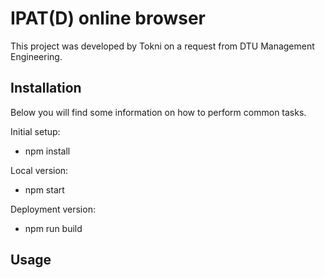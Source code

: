IPAT(D) online browser
======

This project was developed by Tokni on a request from DTU Management Engineering.

## Installation

Below you will find some information on how to perform common tasks.

Initial setup:

- npm install

Local version:

- npm start

Deployment version:

- npm run build

## Usage

